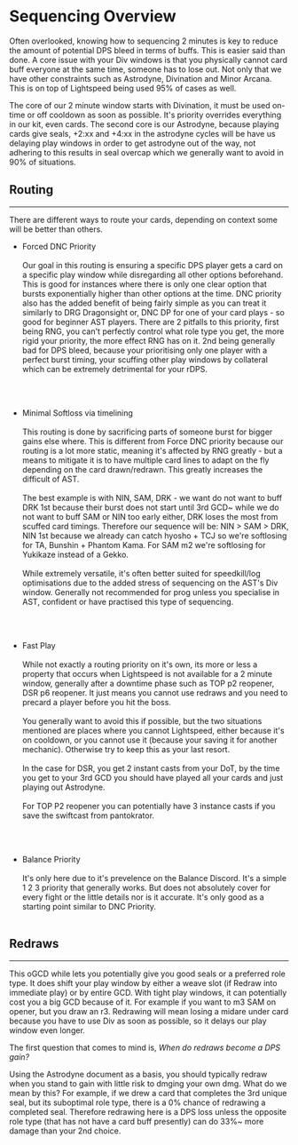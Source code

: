 # Sequencing Overview
Often overlooked, knowing how to sequencing 2 minutes is key to reduce the amount of potential DPS bleed in terms of buffs. This is easier said than done. A core issue with your Div windows is that you physically cannot card buff everyone at the same time, someone has to lose out. Not only that we have other constraints such as Astrodyne, Divination and Minor Arcana. This is on top of Lightspeed being used 95% of cases as well.

The core of our 2 minute window starts with Divination, it must be used on-time or off cooldown as soon as possible. It's priority overrides everything in our kit, even cards. The second core is our Astrodyne, because playing cards give seals, +2:xx and +4:xx in the astrodyne cycles will be have us delaying play windows in order to get astrodyne out of the way, not adhering to this results in seal overcap which we generally want to avoid in 90% of situations.

## Routing
___
There are different ways to route your cards, depending on context some will be better than others.

- Forced DNC Priority
 <br/><br/>
Our goal in this routing is ensuring a specific DPS player gets a card on a specific play window while disregarding all other options beforehand. This is good for instances where there is only one clear option that bursts exponentially higher than other options at the time. DNC priority also has the added benefit of being fairly simple as you can treat it similarly to DRG Dragonsight or, DNC DP for one of your card plays - so good for beginner AST players. There are 2 pitfalls to this priority, first being RNG, you can't perfectly control what role type you get, the more rigid your priority, the more effect RNG has on it. 2nd being generally bad for DPS bleed, because your prioritising only one player with a perfect burst timing, your scuffing other play windows by collateral which can be extremely detrimental for your rDPS.

<br/><br/>
- Minimal Softloss via timelining
<br/><br/>
This routing is done by sacrificing parts of someone burst for bigger gains else where. This is different from Force DNC priority because our routing is a lot more static, meaning it's affected by RNG greatly - but a means to mitigate it is to have multiple card lines to adapt on the fly depending on the card drawn/redrawn. This greatly increases the difficult of AST.
<br/><br/>The best example is with NIN, SAM, DRK - we want do not want to buff DRK 1st because their burst does not start until 3rd GCD~ while we do not want to buff SAM or NIN too early either, DRK loses the most from scuffed card timings. Therefore our sequence will be: NIN > SAM > DRK, NIN 1st because we already can catch hyosho + TCJ so we're softlosing for TA, Bunshin + Phantom Kama. For SAM m2 we're softlosing for Yukikaze instead of a Gekko.
<br/><br/> While extremely versatile, it's often better suited for speedkill/log optimisations due to the added stress of sequencing on the AST's Div window. Generally not recommended for prog unless you specialise in AST, confident or have practised this type of sequencing.

<br/><br/>
- Fast Play
<br/><br/>
While not exactly a routing priority on it's own, its more or less a property that occurs when Lightspeed is not available for a 2 minute window, generally after a downtime phase such as TOP p2 reopener, DSR p6 reopener. It just means you cannot use redraws and you need to precard a player before you hit the boss.
<br/><br/>
You generally want to avoid this if possible, but the two situations mentioned are places where you cannot Lightspeed, either because it's on cooldown, or you cannot use it (because your saving it for another mechanic). Otherwise try to keep this as your last resort.
<br/><br/>
In the case for DSR, you get 2 instant casts from your DoT, by the time you get to your 3rd GCD you should have played all your cards and just playing out Astrodyne.
<br/><br/>For TOP P2 reopener you can potentially have 3 instance casts if you save the swiftcast from pantokrator.

<br/><br/>
- Balance Priority
<br/><br/>
It's only here due to it's prevelence on the Balance Discord. It's a simple 1 2 3 priority that generally works. But does not absolutely cover for every fight or the little details nor is it accurate. It's only good as a starting point similar to DNC Priority.
<br/><br/>
## Redraws
___

This oGCD while lets you potentially give you good seals or a preferred role type. It does shift your play window by either a weave slot (if Redraw into immediate play) or by entire GCD. With tight play windows, it can potentially cost you a big GCD because of it. For example if you want to m3 SAM on opener, but you draw an r3. Redrawing will mean losing a midare under card because you have to use Div as soon as possible, so it delays our play window even longer.

The first question that comes to mind is, *When do redraws become a DPS gain?*

Using the Astrodyne document as a basis, you should typically redraw when you stand to gain with little risk to dmging your own dmg. What do we mean by this? For example, if we drew a card that completes the 3rd unique seal, but its suboptimal role type, there is a 0% chance of redrawing a completed seal. Therefore redrawing here is a DPS loss unless the opposite role type (that has not have a card buff presently) can do 33%~ more damage than your 2nd choice.
